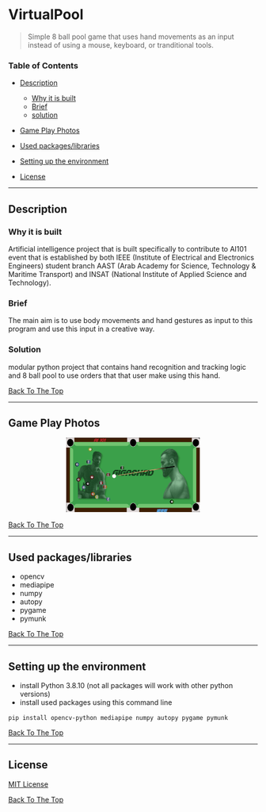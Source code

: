 # VirtualPool

> Simple 8 ball pool game that uses hand movements as an input instead of using a mouse, keyboard, or tranditional tools.

### Table of Contents

-   [Description](#description)

    -   [Why it is built](#why-it-is-built)
    -   [Brief](#brief)
    -   [solution](#solution)

-   [Game Play Photos](#game-play-photos)
-   [Used packages/libraries](#used-packageslibraries)
-   [Setting up the environment](#setting-up-the-environment)
-   [License](#license)

---

## Description

### Why it is built

Artificial intelligence project that is built specifically to contribute to AI101 event that is established by both IEEE (Institute of Electrical and Electronics Engineers) student branch AAST (Arab Academy for Science, Technology & Maritime Transport) and INSAT (National Institute of Applied Science and Technology).

### Brief

The main aim is to use body movements and hand gestures as input to this program and use this input in a creative way.

### Solution

modular python project that contains hand recognition and tracking logic and 8 ball pool to use orders that that user make using this hand.

[Back To The Top](#table-of-contents)

---

## Game Play Photos

<div align="center">
<img src="gameAssets/readme/gamePhoto.png" height="150">
</div>

[Back To The Top](#table-of-contents)

---

## Used packages/libraries

-   opencv
-   mediapipe
-   numpy
-   autopy
-   pygame
-   pymunk

[Back To The Top](#table-of-contents)

---

## Setting up the environment

-   install Python 3.8.10 (not all packages will work with other python versions)
-   install used packages using this command line

```properties
pip install opencv-python mediapipe numpy autopy pygame pymunk
```

[Back To The Top](#table-of-contents)

---

## License

[MIT License](LICENSE)

[Back To The Top](#table-of-contents)

